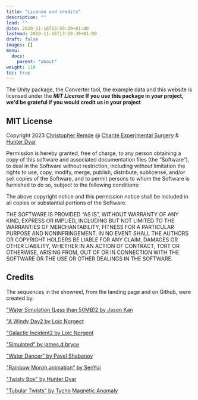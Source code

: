 ```yaml
---
title: "License and credits"
description: ""
lead: ""
date: 2020-11-16T13:59:39+01:00
lastmod: 2020-11-16T13:59:39+01:00
draft: false
images: []
menu:
  docs:
    parent: "about"
weight: 110
toc: true
---
```


The Unity package, the Converter tool, the example data and this website is licensed under the ***MIT License***
**If you use this package in your project, we'd be grateful if you would credit us in your project**

## MIT License

Copyright 2023 [Christopher Remde](chrisrem.de/) @ [Charité Experimental Surgery](https://www.experimental-surgery.de/) & [Hunter Dyar](https://hdyar.com/)

Permission is hereby granted, free of charge, to any person obtaining a copy of this software and associated documentation files (the “Software”), to deal in the Software without restriction, including without limitation the rights to use, copy, modify, merge, publish, distribute, sublicense, and/or sell copies of the Software, and to permit persons to whom the Software is furnished to do so, subject to the following conditions:

The above copyright notice and this permission notice shall be included in all copies or substantial portions of the Software.

THE SOFTWARE IS PROVIDED “AS IS”, WITHOUT WARRANTY OF ANY KIND, EXPRESS OR IMPLIED, INCLUDING BUT NOT LIMITED TO THE WARRANTIES OF MERCHANTABILITY, FITNESS FOR A PARTICULAR PURPOSE AND NONINFRINGEMENT. IN NO EVENT SHALL THE AUTHORS OR COPYRIGHT HOLDERS BE LIABLE FOR ANY CLAIM, DAMAGES OR OTHER LIABILITY, WHETHER IN AN ACTION OF CONTRACT, TORT OR OTHERWISE, ARISING FROM, OUT OF OR IN CONNECTION WITH THE SOFTWARE OR THE USE OR OTHER DEALINGS IN THE SOFTWARE.

## Credits

The sequences in the showreel, from the landing page and on Github, were created by:

["Water Simulation (Less than 50MB)2 by Jason Kan](https://sketchfab.com/3d-models/water-simulation-less-than-50mb-6dc43acfca8842c88a9063be682664ab)

["A Windy Day2 by Loic Norgeot](https://sketchfab.com/3d-models/a-windy-day-fb78f4cc938144e6902dd5cff354d525)

["Galactic Incident2 by Loic Norgeot](https://sketchfab.com/3d-models/galactic-incident-397b266af9604b9fbf0a4e5446cf864b)

["Simulated" by james.d.bryce](https://sketchfab.com/3d-models/simulated-14c63fdbb1414dc09cc714b80e3b83ab)

["Water Dancer" by Pavel Shabanov](https://sketchfab.com/3d-models/water-dancer-cb8843e12f85474687cd51cbf3f352a5)

["Rainbow Morph animation" by SenYui](https://sketchfab.com/3d-models/rainbow-morph-animation-18c96b42cf7d433ca72df475cd6ec4d8)

["Twisty Box" by Hunter Dyar](hdyar.com/)

["Tubular Twists" by Tycho Magnetic Anomaly](https://sketchfab.com/3d-models/tubular-twists-9e4ad0ee6d7045e6b99da9fa95b8f187)
